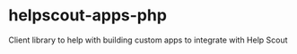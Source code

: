 helpscout-apps-php
==================

Client library to help with building custom apps to integrate with Help Scout
